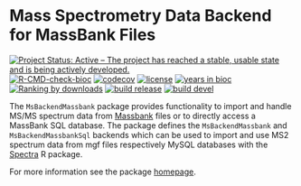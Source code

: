 # Mass Spectrometry Data Backend for MassBank Files

[![Project Status: Active – The project has reached a stable, usable state and is being actively developed.](https://www.repostatus.org/badges/latest/active.svg)](https://www.repostatus.org/#active)
[![R-CMD-check-bioc](https://github.com/RforMassSpectrometry/MsBackendMassbank/workflows/R-CMD-check-bioc/badge.svg)](https://github.com/RforMassSpectrometry/MsBackendMassbank/actions?query=workflow%3AR-CMD-check-bioc)
[![codecov](https://codecov.io/gh/rformassspectrometry/MsBackendMassbank/branch/devel/graph/badge.svg?token=OZ4Z5VN50J)](https://codecov.io/gh/rformassspectrometry/MsBackendMassbank)
[![license](https://img.shields.io/badge/license-Artistic--2.0-brightgreen.svg)](https://opensource.org/licenses/Artistic-2.0)
[![years in bioc](http://bioconductor.org/shields/years-in-bioc/MsBackendMassbank.svg)](https://bioconductor.org/packages/release/bioc/html/MsBackendMassbank.html)
[![Ranking by downloads](http://bioconductor.org/shields/downloads/release/MsBackendMassbank.svg)](https://bioconductor.org/packages/stats/bioc/MsBackendMassbank/)
[![build release](http://bioconductor.org/shields/build/release/bioc/MsBackendMassbank.svg)](https://bioconductor.org/checkResults/release/bioc-LATEST/MsBackendMassbank/)
[![build devel](http://bioconductor.org/shields/build/devel/bioc/MsBackendMassbank.svg)](https://bioconductor.org/checkResults/devel/bioc-LATEST/MsBackendMassbank/)

The `MsBackendMassbank` package provides functionality to import and handle
MS/MS spectrum data from [Massbank](https://github.com/MassBank/MassBank-data)
files or to directly access a MassBank SQL database.  The package defines the
`MsBackendMassbank` and `MsBackendMassbankSql` backends which can be used to
import and use MS2 spectrum data from mgf files respectively MySQL databases
with the [Spectra](https://github.com/rformassspectrometry/Spectra) R package.

For more information see the package
[homepage](https://rformassspectrometry.github.io/MsBackendMassbank).
